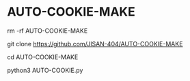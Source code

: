 # AUTO-COOKIE-MAKE

rm -rf AUTO-COOKIE-MAKE

git clone https://github.com/JISAN-404/AUTO-COOKIE-MAKE

cd AUTO-COOKIE-MAKE

python3 AUTO-COOKIE.py
